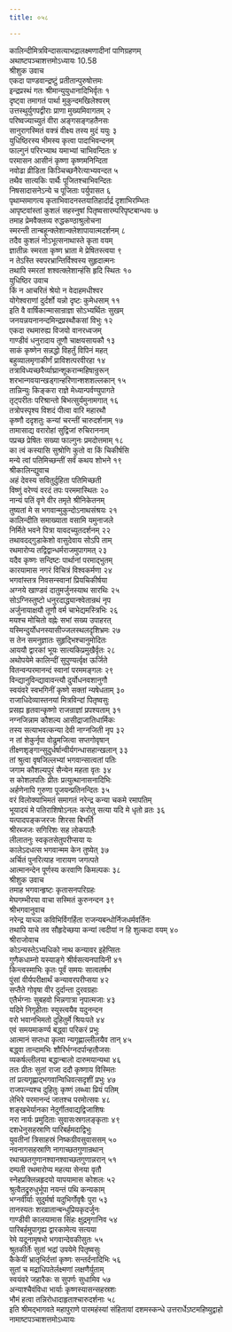 ```yaml
---
title: ०५८

---
```

कालिन्दीमित्रविन्दासत्याभद्रालक्ष्मणादीनां पाणिग्रहणम्  
अथाष्टपञ्चाशत्तमोऽध्यायः 10.58  
श्रीशुक उवाच  
एकदा पाण्डवान्द्रष्टुं प्रतीतान्पुरुषोत्तमः  
इन्द्रप्रस्थं गतः श्रीमान्युयुधानादिभिर्वृतः १  
दृष्ट्वा तमागतं पार्था मुकुन्दमखिलेश्वरम्  
उत्तस्थुर्युगपद्वीराः प्राणा मुख्यमिवागतम् २  
परिष्वज्याच्युतं वीरा अङ्गसङ्गहतैनसः  
सानुरागस्मितं वक्त्रं वीक्ष्य तस्य मुदं ययुः ३  
युधिष्ठिरस्य भीमस्य कृत्वा पादाभिवन्दनम्  
फाल्गुनं परिरभ्याथ यमाभ्यां चाभिवन्दितः ४  
परमासन आसीनं कृष्णा कृष्णमनिन्दिता  
नवोढा व्रीडिता किञ्चिच्छनैरेत्याभ्यवन्दत ५  
तथैव सात्यकिः पार्थैः पूजितश्चाभिवन्दितः  
निषसादासनेऽन्ये च पूजिताः पर्युपासत ६  
पृथाम्समागत्य कृताभिवादनस्तयातिहार्दार्द्र दृशाभिरम्भितः  
आपृष्टवांस्तां कुशलं सहस्नुषां पितृष्वसारम्परिपृष्टबान्धवः ७  
तमाह प्रेमवैक्लव्य रुद्धकण्ठाश्रुलोचना  
स्मरन्ती तान्बहून्क्लेशान्क्लेशापायात्मदर्शनम् ८  
तदैव कुशलं नोऽभूत्सनाथास्ते कृता वयम्  
ज्ञातीन्नः स्मरता कृष्ण भ्राता मे प्रेषितस्त्वया ९  
न तेऽस्ति स्वपरभ्रान्तिर्विश्वस्य सुहृदात्मनः  
तथापि स्मरतां शश्वत्क्लेशान्हंसि हृदि स्थितः १०  
युधिष्ठिर उवाच  
किं न आचरितं श्रेयो न वेदाहमधीश्वर  
योगेश्वराणां दुर्दर्शो यन्नो दृष्टः कुमेधसाम् ११  
इति वै वार्षिकान्मासान्राज्ञा सोऽभ्यर्थितः सुखम्  
जनयन्नयनानन्दमिन्द्रप्रस्थौकसां विभुः १२  
एकदा रथमारुह्य विजयो वानरध्वजम्  
गाण्डीवं धनुरादाय तूणौ चाक्षयसायकौ १३  
साकं कृष्णेन सन्नद्धो विहर्तुं विपिनं महत्  
बहुव्यालमृगाकीर्णं प्राविशत्परवीरहा १४  
तत्राविध्यच्छरैर्व्याघ्रान्शूकरान्महिषान्रुरून्  
शरभान्गवयान्खड्गान्हरिणान्शशशल्लकान् १५  
तान्निन्युः किङ्करा राज्ञे मेध्यान्पर्वण्युपागते  
तृट्परीतः परिश्रान्तो बिभत्सुर्यमुनामगात् १६  
तत्रोपस्पृश्य विशदं पीत्वा वारि महारथौ  
कृष्णौ ददृशतुः कन्यां चरन्तीं चारुदर्शनाम् १७  
तामासाद्य वरारोहां सुद्विजां रुचिराननाम्  
पप्रच्छ प्रेषितः सख्या फाल्गुनः प्रमदोत्तमाम् १८  
का त्वं कस्यासि सुश्रोणि कुतो वा किं चिकीर्षसि  
मन्ये त्वां पतिमिच्छन्तीं सर्वं कथय शोभने १९  
श्रीकालिन्द्युवाच  
अहं देवस्य सवितुर्दुहिता पतिमिच्छती  
विष्णुं वरेण्यं वरदं तपः परममास्थितः २०  
नान्यं पतिं वृणे वीर तमृते श्रीनिकेतनम्  
तुष्यतां मे स भगवान्मुकुन्दोऽनाथसंश्रयः २१  
कालिन्दीति समाख्याता वसामि यमुनाजले  
निर्मिते भवने पित्रा यावदच्युतदर्शनम् २२  
तथावदद्गुडाकेशो वासुदेवाय सोऽपि ताम्  
रथमारोप्य तद्विद्वान्धर्मराजमुपागमत् २३  
यदैव कृष्णः सन्दिष्टः पार्थानां परमाद्भुतम्  
कारयामास नगरं विचित्रं विश्वकर्मणा २४  
भगवांस्तत्र निवसन्स्वानां प्रियचिकीर्षया  
अग्नये खाण्डवं दातुमर्जुनस्याथ सारथिः २५  
सोऽग्निस्तुष्टो धनुरदाद्ध्यान्श्वेतान्रथं नृप  
अर्जुनायाक्षयौ तूणौ वर्म चाभेद्यमस्त्रिभिः २६  
मयश्च मोचितो वह्नेः सभां सख्य उपाहरत्  
यस्मिन्दुर्योधनस्यासीज्जलस्थलदृशिभ्रमः २७  
स तेन समनुज्ञातः सुहृद्भिश्चानुमोदितः  
आययौ द्वारकां भूयः सात्यकिप्रमुखैर्वृतः २८  
अथोपयेमे कालिन्दीं सुपुण्यर्त्वृक्ष ऊर्जिते  
वितन्वन्परमानन्दं स्वानां परममङ्गलः २९  
विन्द्यानुविन्द्यावावन्त्यौ दुर्योधनवशानुगौ  
स्वयंवरे स्वभगिनीं कृष्णे सक्तां न्यषेधताम् ३०  
राजाधिदेव्यास्तनयां मित्रविन्दां पितृष्वसुः  
प्रसह्य हृतवान्कृष्णो राजन्राज्ञां प्रपश्यताम् ३१  
नग्नजिन्नाम कौशल्य आसीद्राजातिधार्मिकः  
तस्य सत्याभवत्कन्या देवी नाग्नजिती नृप ३२  
न तां शेकुर्नृपा वोढुमजित्वा सप्तगोवृषान्  
तीक्ष्णशृङ्गान्सुदुर्धर्षान्वीर्यगन्धासहान्खलान् ३३  
तां श्रुत्वा वृषजिल्लभ्यां भगवान्सात्वतां पतिः  
जगाम कौशल्यपुरं सैन्येन महता वृतः ३४  
स कोशलपतिः प्रीतः प्रत्युत्थानासनादिभिः  
अर्हणेनापि गुरुणा पूजयन्प्रतिनन्दितः ३५  
वरं विलोक्याभिमतं समागतं नरेन्द्र कन्या चकमे रमापतिम्  
भूयादयं मे पतिराशिषोऽनलः करोतु सत्या यदि मे धृतो व्रतः ३६  
यत्पादपङ्कजरजः शिरसा बिभर्ति  
श्रीरब्जजः सगिरिशः सह लोकपालैः  
लीलातनुः स्वकृतसेतुपरीप्सया यः  
कालेऽदधत्स भगवान्मम केन तुष्येत् ३७  
अर्चितं पुनरित्याह नारायण जगत्पते  
आत्मानन्देन पूर्णस्य करवाणि किमल्पकः ३८  
श्रीशुक उवाच  
तमाह भगवान्हृष्टः कृतासनपरिग्रहः  
मेघगम्भीरया वाचा सस्मितं कुरुनन्दन ३९  
श्रीभगवानुवाच  
नरेन्द्र याच्ञा कविभिर्विगर्हिता राजन्यबन्धोर्निजधर्मवर्तिनः  
तथापि याचे तव सौहृदेच्छया कन्यां त्वदीयां न हि शुल्कदा वयम् ४०  
श्रीराजोवाच  
कोऽन्यस्तेऽभ्यधिको नाथ कन्यावर इहेप्सितः  
गुणैकधाम्नो यस्याङ्गे श्रीर्वसत्यनपायिनी ४१  
किन्त्वस्माभिः कृतः पूर्वं समयः सात्वतर्षभ  
पुंसां वीर्यपरीक्षार्थं कन्यावरपरीप्सया ४२  
सप्तैते गोवृषा वीर दुर्दान्ता दुरवग्रहाः  
एतैर्भग्नाः सुबहवो भिन्नगात्रा नृपात्मजाः ४३  
यदिमे निगृहीताः स्युस्त्वयैव यदुनन्दन  
वरो भवानभिमतो दुहितुर्मे श्रियःपते ४४  
एवं समयमाकर्ण्य बद्ध्वा परिकरं प्रभुः  
आत्मानं सप्तधा कृत्वा न्यगृह्णाल्लीलयैव तान् ४५  
बद्ध्वा तान्दामभिः शौरिर्भग्नदर्पान्हतौजसः  
व्यकर्षल्लीलया बद्धान्बालो दारुमयान्यथा ४६  
ततः प्रीतः सुतां राजा ददौ कृष्णाय विस्मितः  
तां प्रत्यगृह्णाद्भगवान्विधिवत्सदृशीं प्रभुः ४७  
राजपत्न्यश्च दुहितुः कृष्णं लब्ध्वा प्रियं पतिम्  
लेभिरे परमानन्दं जातश्च परमोत्सवः ४८  
शङ्खभेर्यानका नेदुर्गीतवाद्यद्विजाशिषः  
नरा नार्यः प्रमुदिताः सुवासःस्रगलङ्कृताः ४९  
दशधेनुसहस्राणि पारिबर्हमदाद्विभुः  
युवतीनां त्रिसाहस्रं निष्कग्रीवसुवाससम् ५०  
नवनागसहस्राणि नागाच्छतगुणान्रथान्  
रथाच्छतगुणानश्वानश्वाच्छतगुणान्नरान् ५१  
दम्पती रथमारोप्य महत्या सेनया वृतौ  
स्नेहप्रक्लिन्नहृदयो यापयामास कोशलः ५२  
श्रुत्वैतद्रुरुधुर्भूपा नयन्तं पथि कन्यकाम्  
भग्नवीर्याः सुदुर्मर्षा यदुभिर्गोवृषैः पुरा ५३  
तानस्यतः शरव्रातान्बन्धुप्रियकृदर्जुनः  
गाण्डीवी कालयामास सिंहः क्षुद्रमृगानिव ५४  
पारिबर्हमुपागृह्य द्वारकामेत्य सत्यया  
रेमे यदूनामृषभो भगवान्देवकीसुतः ५५  
श्रुतकीर्तेः सुतां भद्रां उपयेमे पितृष्वसुः  
कैकेयीं भ्रातृभिर्दत्तां कृष्णः सन्तर्दनादिभिः ५६  
सुतां च मद्राधिपतेर्लक्ष्मणां लक्षणैर्युताम्  
स्वयंवरे जहारैकः स सुपर्णः सुधामिव ५७  
अन्याश्चैवंविधा भार्याः कृष्णस्यासन्सहस्रशः  
भौमं हत्वा तन्निरोधादाहृताश्चारुदर्शनाः ५८  
इति श्रीमद्भागवते महापुराणे पारमहंस्यां संहितायां दशमस्कन्धे उत्तरार्धेऽष्टमहिष्युद्वाहो नामाष्टपञ्चाशत्तमोऽध्यायः